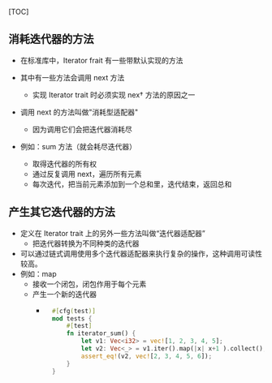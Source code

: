 
[TOC]

## 消耗迭代器的方法
- 在标准库中，Iterator frait 有一些带默认实现的方法
- 其中有一些方法会调用 next 方法
  - 实现 Iterator trait 时必须实现 nex† 方法的原因之一
- 调用 next 的方法叫做"消耗型适配器"
  - 因为调用它们会把迭代器消耗尽

- 例如：sum 方法（就会耗尽迭代器）
  - 取得迭代器的所有权
  - 通过反复调用 next，遍历所有元素
  - 每次迭代，把当前元素添加到一个总和里，迭代结束，返回总和


## 产生其它迭代器的方法
- 定义在 Iterator trait 上的另外一些方法叫做“迭代器适配器”
  - 把迭代器转换为不同种类的迭代器
- 可以通过链式调用使用多个迭代器适配器来执行复杂的操作，这种调用可读性较高。
- 例如：map
  - 接收一个闭包，闭包作用于每个元素
  - 产生一个新的迭代器
    - ```rust
        #[cfg(test)]
        mod tests {
            #[test]
            fn iterator_sum() {
                let v1: Vec<i32> = vec![1, 2, 3, 4, 5];
                let v2: Vec<_> = v1.iter().map(|x| x+1 ).collect(); // jialtang: 这里的 collect 方法是消耗型迭代器
                assert_eq!(v2, vec![2, 3, 4, 5, 6]);
            }
        }
      ```